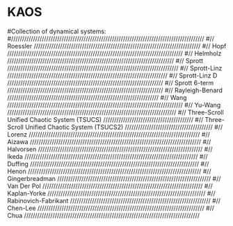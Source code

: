 # KAOS

#Collection of dynamical systems:
#////////////////////////////////////////////////////////////////////////////////////////
#// Roessler ////////////////////////////////////////////////////////////////////////////
#// Hopf ////////////////////////////////////////////////////////////////////////////////
#// Helmholz ////////////////////////////////////////////////////////////////////////////
#// Sprott //////////////////////////////////////////////////////////////////////////////
#// Sprott-Linz /////////////////////////////////////////////////////////////////////////
#// Sprott-Linz D ///////////////////////////////////////////////////////////////////////
#// Sprott 6-term ///////////////////////////////////////////////////////////////////////
#// Rayleigh-Benard /////////////////////////////////////////////////////////////////////
#// Wang ////////////////////////////////////////////////////////////////////////////////
#// Yu-Wang /////////////////////////////////////////////////////////////////////////////
#// Three-Scroll Unified Chaotic System (TSUCS) /////////////////////////////////////////
#// Three-Scroll Unified Chaotic System (TSUCS2) ////////////////////////////////////////
#// Lorenz //////////////////////////////////////////////////////////////////////////////
#// Aizawa //////////////////////////////////////////////////////////////////////////////
#// Halvorsen ///////////////////////////////////////////////////////////////////////////
#// Ikeda ///////////////////////////////////////////////////////////////////////////////
#// Duffing /////////////////////////////////////////////////////////////////////////////
#// Henon ///////////////////////////////////////////////////////////////////////////////
#// Gingerbreadman //////////////////////////////////////////////////////////////////////
#// Van Der Pol /////////////////////////////////////////////////////////////////////////
#// Kaplan-Yorke ////////////////////////////////////////////////////////////////////////
#// Rabinovich-Fabrikant ////////////////////////////////////////////////////////////////
#// Chen-Lee ////////////////////////////////////////////////////////////////////////////
#// Chua ////////////////////////////////////////////////////////////////////////////////
